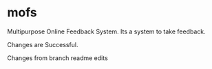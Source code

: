# mofs
Multipurpose Online Feedback System. Its a system to take feedback.

Changes are Successful.

Changes from branch readme edits
